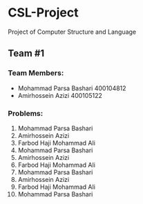 # CSL-Project
Project of Computer Structure and Language

## Team #1
### Team Members:
- Mohammad Parsa Bashari 400104812
- Amirhossein Azizi 400105122

### Problems:
1) Mohammad Parsa Bashari
2) Amirhossein Azizi
3) Farbod Haji Mohammad Ali
4) Mohammad Parsa Bashari
5) Amirhossein Azizi
6) Farbod Haji Mohammad Ali
7) Mohammad Parsa Bashari
8) Amirhossein Azizi
9) Farbod Haji Mohammad Ali
10) Mohammad Parsa Bashari
